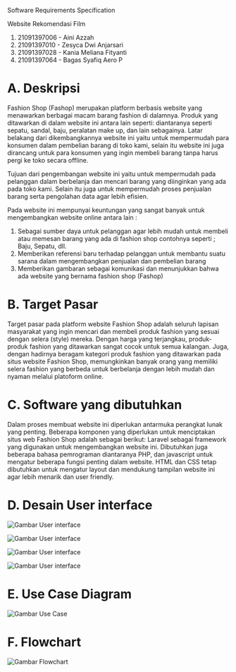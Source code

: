 Software Requirements Specification 
 
Website Rekomendasi Film 

1. 21091397006 - Aini Azzah
2. 21091397010 - Zesyca Dwi Anjarsari 
3. 21091397028 - Kania Meliana Fityanti
4. 21091397064 - Bagas Syafiq Aero P


# A. Deskripsi

Fashion Shop (Fashop) merupakan platform berbasis website yang menawarkan berbagai macam barang fashion di dalamnya. Produk yang ditawarkan di dalam website ini antara lain seperti: diantaranya seperti sepatu, sandal, baju, peralatan make up, dan lain sebagainya. Latar belakang dari dikembangkannya website ini yaitu untuk mempermudah para konsumen dalam pembelian barang di toko kami, selain itu website ini juga dirancang untuk para konsumen yang ingin membeli barang tanpa harus pergi ke toko secara offline.

Tujuan dari pengembangan website ini yaitu untuk mempermudah pada pelanggan dalam berbelanja dan mencari barang yang diinginkan yang ada pada toko kami. Selain itu juga untuk mempermudah proses penjualan barang serta pengolahan data agar lebih efisien.

Pada website ini mempunyai keuntungan yang sangat banyak untuk mengembangkan website online antara lain :
1. Sebagai sumber daya untuk pelanggan agar lebih mudah untuk membeli atau memesan barang yang ada di fashion shop contohnya seperti ; Baju, Sepatu, dll.
2. Memberikan referensi baru terhadap pelanggan untuk membantu suatu sarana dalam mengembangkan penjualan dan pembelian barang
3. Memberikan gambaran  sebagai komunikasi dan menunjukkan bahwa ada website yang bernama fashion shop (Fashop)


# B. Target Pasar

Target pasar pada platform website Fashion Shop adalah seluruh lapisan masyarakat yang ingin mencari dan membeli produk fashion yang sesuai dengan selera (style) mereka. Dengan harga yang terjangkau, produk-produk fashion yang ditawarkan sangat cocok untuk semua kalangan. Juga, dengan hadirnya beragam kategori produk fashion yang ditawarkan pada situs website Fashion Shop, memungkinkan banyak orang yang memiliki selera fashion yang berbeda untuk berbelanja dengan lebih mudah dan nyaman melalui platoform online.


# C. Software yang dibutuhkan

Dalam proses membuat website ini diperlukan antarmuka perangkat lunak yang penting. Beberapa komponen yang diperlukan untuk menciptakan situs web Fashion Shop adalah sebagai berikut: Laravel sebagai framework yang digunakan untuk mengembangkan website ini. Dibutuhkan juga beberapa bahasa pemrograman diantaranya PHP, dan javascript untuk mengatur beberapa fungsi penting dalam website. HTML dan CSS tetap dibutuhkan untuk mengatur layout dan mendukung tampilan website ini agar lebih menarik dan user friendly. 


# D. Desain User interface

![Gambar User interface](./public/assets/images/pages/HalamanHome.png)

![Gambar User interface](./public/assets/images/pages/HalamanProduct.png)

![Gambar User interface](./public/assets/images/pages/HalamanKategori.png)

![Gambar User interface](./public/assets/images/pages/HalamanAboutUs.png)
 
# E. Use Case Diagram 

![Gambar Use Case](./public/assets/images/pages/usecsase.png)

 
# F. Flowchart

![Gambar Flowchart](./public/assets/images/pages/flowchart.png) 

